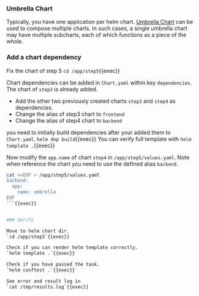 ### Umbrella Chart

Typically, you have one application per helm chart. 
[Umbrella Chart](https://v2.helm.sh/docs/developing_charts/#complex-charts-with-many-dependencies) can be used to compose multiple charts.
In such cases, a single umbrella chart may have multiple subcharts, each of which functions as a piece of the whole.

### Add a chart dependency

Fix the chart of step 5 `cd /app/step5`{{exec}}

Chart dependencies can be added in `Chart.yaml` within key `dependencies`.
The chart of `step2` is already added.
 * Add the other two previously created charts `step3` and `step4` as dependencies.
 * Change the alias of step3 chart to `frontend`
 * Change the alias of step4 chart to `backend`

you need to initially build dependencies after your added them to `Chart.yaml`.
`helm dep build`{{exec}}
You can verify full template with
`helm template .`{{exec}}

Now modify the `app.name` of chart `step4` in `/app/step5/values.yaml`.
Note when reference the chart you need to use the defined alias `backend`.

```bash
cat <<EOF > /app/step5/values.yaml
backend:
  app:
    name: umbrella
EOF
```{{exec}}


### Verify

Move to helm chart dir.
`cd /app/step3`{{exec}}

Check if you can render helm template correctly.
`helm template .`{{exec}}

Check if you have passed the task.
`helm conftest .`{{exec}}

See error and result log in
`cat /tmp/results.log`{{exec}}

